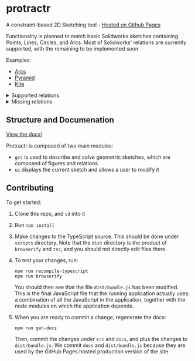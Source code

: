 # protractr
A constraint-based 2D Sketching tool - [Hosted on Github Pages](https://n-wach.github.io/protractr)

Functionality is planned to match basic Solidworks sketches containing Points, 
Lines, Circles, and Arcs.  Most of Solidworks' relations are currently supported, 
with the remaining to be implemented soon.


Examples:
- [Arcs](https://n-wach.github.io/protractr?arcs.json)
- [Pyramid](https://n-wach.github.io/protractr?pyramid.json)
- [Kite](https://n-wach.github.io/protractr?kite.json)

<details>
    <summary>Supported relations</summary>
    <ul>
        <li>Horizontal</li>
        <li>Vertical</li>
        <li>Colinear</li>
        <li>Tangent Line</li>
        <li>Tangent Circle</li>
        <li>Concentric</li>
        <li>Midpoint</li>
        <li>Intersection</li>
        <li>Coincident on Point</li>
        <li>Coincident on Line</li>
        <li>Coincident on Circle</li>
        <li>Radius Equal</li>
        <li>Line Length Equal</li>
    </ul>
</details>
<details>
    <summary>Missing relations</summary>
    <ul>
        <li>Perpendicular</li>
        <li>Parallel</li>
        <li>Fix / Lock Entity</li>
    </ul>
</details>

## Structure and Documenation

[View the docs!](https://n-wach.github.io/protractr/docs)

Protractr is composed of two main modules:
 - `gcs` is used to describe and solve geometric sketches, which are 
 composed of figures and relations.
 - `ui` displays the current sketch and allows a user to modify it


## Contributing

To get started:

1.  Clone this repo, and `cd` into it

2.  Run `npm install`

3.  Make changes to the TypeScript source.  This should be done under `scripts` 
    directory.  Note that the `dist` directory is the product of `browserify` and 
    `tsc`, and you should not directly edit files there.
    
4.  To test your changes, run:

    ```
    npm run recompile-typescript
    npm run browserify
    ```

    You should then see that the file `dist/bundle.js` has been modified.  
    This is the final JavaScript file that the running application actually 
    uses: a combination of all the JavaScript in the application, together with 
    the node modules on which the application depends.

5. When you are ready to commit a change, regenerate the docs:

    ```
    npm run gen-docs
    ```
    
    Then, commit the changes under `src` and `docs`, and plus the changes to 
    `dist/bundle.js`.  We commit `docs` and `dist/bundle.js` because they are used by 
    the GitHub Pages hosted production version of the site.

